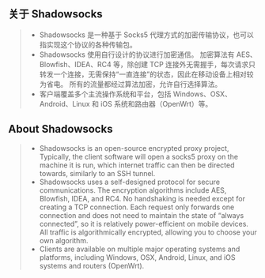 ## 关于 Shadowsocks

> - Shadowsocks 是一种基于 Socks5 代理方式的加密传输协议，也可以指实现这个协议的各种传输包。
> - Shadowsocks 使用自行设计的协议进行加密通信。 加密算法有 AES、Blowfish、IDEA、RC4 等，除创建 TCP 连接外无需握手，每次请求只转发一个连接，无需保持“一直连接”的状态，因此在移动设备上相对较为省电。 所有的流量都经过算法加密，允许自行选择算法。
> - 客户端覆盖多个主流操作系统和平台，包括 Windows、OSX、Android、Linux 和 iOS 系统和路由器（OpenWrt）等。



## About Shadowsocks

> - Shadowsocks is an open-source encrypted proxy project, Typically, the client software will open a socks5 proxy on the machine it is run, which internet traffic can then be directed towards, similarly to an SSH tunnel.
> - Shadowsocks uses a self-designed protocol for secure communications. The encryption algorithms include AES, Blowfish, IDEA, and RC4. No handshaking is needed except for creating a TCP connection. Each request only forwards one connection and does not need to maintain the state of “always connected”, so it is relatively power-efficient on mobile devices. All traffic is algorithmically encrypted, allowing you to choose your own algorithm.
> - Clients are available on multiple major operating systems and platforms, including Windows, OSX, Android, Linux, and iOS systems and routers (OpenWrt).